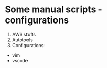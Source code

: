 # Some manual scripts - configurations
1. AWS stuffs
2. Autotools
3. Configurations:
- vim
- vscode
